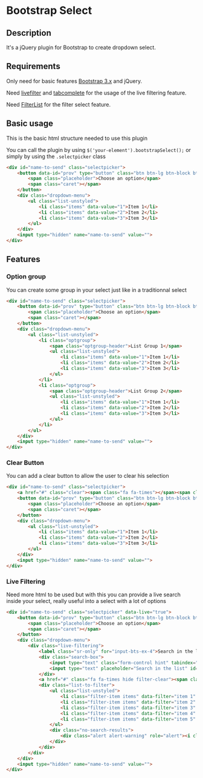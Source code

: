 # Bootstrap Select
## Description
It's a jQuery plugin for Bootstrap to create dropdown select.

## Requirements
Only need for basic features [Bootstrap 3.x](http://getbootstrap.com/) and jQuery.

Need [livefilter](https://github.com/Xarksass/livefilter) and [tabcomplete](https://github.com/erming/tabcomplete) for the usage of the live filtering feature.

Need [FilterList](https://github.com/Xarksass/FilterList) for the filter select feature.

## Basic usage
This is the basic html structure needed to use this plugin

You can call the plugin by using `$('your-element').bootstrapSelect();` or simply by using the `.selectpicker` class

```html
<div id="name-to-send" class="selectpicker">
    <button data-id="prov" type="button" class="btn btn-lg btn-block btn-default dropdown-toggle">
        <span class="placeholder">Choose an option</span>
        <span class="caret"></span>
    </button>
    <div class="dropdown-menu">
        <ul class="list-unstyled">
            <li class="items" data-value="1">Item 1</li>
            <li class="items" data-value="2">Item 2</li>
            <li class="items" data-value="3">Item 3</li>
        </ul>
    </div>
    <input type="hidden" name="name-to-send" value="">
</div>
```

## Features
### Option group
You can create some group in your select just like in a traditionnal select

```html
<div id="name-to-send" class="selectpicker">
    <button data-id="prov" type="button" class="btn btn-lg btn-block btn-default dropdown-toggle">
        <span class="placeholder">Choose an option</span>
        <span class="caret"></span>
    </button>
    <div class="dropdown-menu">
        <ul class="list-unstyled">
            <li class="optgroup">
                <span class="optgroup-header">List Group 1</span>
                <ul class="list-unstyled">
                    <li class="items" data-value="1">Item 1</li>
                    <li class="items" data-value="2">Item 2</li>
                    <li class="items" data-value="3">Item 3</li>
                </ul>
            </li>
            <li class="optgroup">
                <span class="optgroup-header">List Group 2</span>
                <ul class="list-unstyled">
                    <li class="items" data-value="1">Item 1</li>
                    <li class="items" data-value="2">Item 2</li>
                    <li class="items" data-value="3">Item 3</li>
                </ul>
            </li>
        </ul>
    </div>
    <input type="hidden" name="name-to-send" value="">
</div>
```

### Clear Button
You can add a clear button to allow the user to clear his selection

```html
<div id="name-to-send" class="selectpicker">
    <a href="#" class="clear"><span class="fa fa-times"></span><span class="sr-only">Cancel the selection</span></a>
    <button data-id="prov" type="button" class="btn btn-lg btn-block btn-default dropdown-toggle">
        <span class="placeholder">Choose an option</span>
        <span class="caret"></span>
    </button>
    <div class="dropdown-menu">
        <ul class="list-unstyled">
            <li class="items" data-value="1">Item 1</li>
            <li class="items" data-value="2">Item 2</li>
            <li class="items" data-value="3">Item 3</li>
        </ul>
    </div>
    <input type="hidden" name="name-to-send" value="">
</div>
```

### Live Filtering
Need more html to be used but with this you can provide a live search inside your select, really useful into a select with a lot of options

```html
<div id="name-to-send" class="selectpicker" data-live="true">
    <button data-id="prov" type="button" class="btn btn-lg btn-block btn-default dropdown-toggle">
        <span class="placeholder">Choose an option</span>
        <span class="caret"></span>
    </button>
    <div class="dropdown-menu">
        <div class="live-filtering">
            <label class="sr-only" for="input-bts-ex-4">Search in the list</label>
            <div class="search-box">
                <input type="text" class="form-control hint" tabindex="-1" />
                <input type="text" placeholder="Search in the list" id="input-bts-ex-4" class="form-control live-search" tabindex="1" />
            </div>
            <a href="#" class="fa fa-times hide filter-clear"><span class="sr-only">Clear filter</span></a>
            <div class="list-to-filter">
                <ul class="list-unstyled">
                    <li class="filter-item items" data-filter="item 1" data-value="1">item 1</li>
                    <li class="filter-item items" data-filter="item 2" data-value="2">item 2</li>
                    <li class="filter-item items" data-filter="item 3" data-value="3">item 3</li>
                    <li class="filter-item items" data-filter="item 4" data-value="4">item 4</li>
                    <li class="filter-item items" data-filter="item 5" data-value="5">item 5</li>
                </ul>
                <div class="no-search-results">
                    <div class="alert alert-warning" role="alert"><i class="fa fa-warning margin-right-sm"></i>No entry for <strong>'<span></span>'</strong> was found.</div>
                </div>
            </div>
        </div>
    </div>
    <input type="hidden" name="name-to-send" value="">
</div>
```
